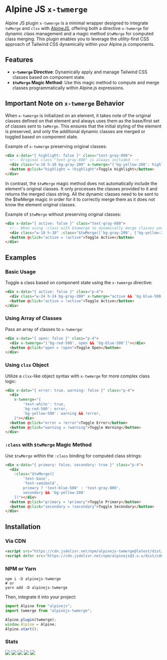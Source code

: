 # Alpine JS `x-twmerge`

Alpine JS plugin `x-twmerge` is a minimal wrapper designed to integrate `twMerge` and `clsx` with [AlpineJS](https://alpinejs.dev/), offering both a directive `x-twmerge` for dynamic class management and a magic method `$twMerge` for computed class merging. This plugin enables you to leverage the utility-first CSS approach of Tailwind CSS dynamically within your Alpine.js components.

## Features

- **`x-twmerge` Directive**: Dynamically apply and manage Tailwind CSS classes based on component state.
- **`$twMerge` Magic Method**: Use this magic method to compute and merge classes programmatically within Alpine.js expressions.

## Important Note on `x-twmerge` Behavior

When `x-twmerge` is initialized on an element, it takes note of the original classes defined on that element and always uses them as the base/first set of classes sent to `twMerge`. This ensures that the initial styling of the element is preserved, and only the additional dynamic classes are merged or toggled based on component state.

Example of `x-twmerge` preserving original classes:

```html
<div x-data="{ highlight: false }" class="text-gray-800">
  <!-- Original class "text-gray-800" is always included -->
  <div class="w-10 h-10 bg-gray-200" x-twmerge="{'bg-yellow-200': highlight}"></div>
  <button @click="highlight = !highlight">Toggle Highlight</button>
</div>
```

In contrast, the `$twMerge` magic method does not automatically include the element's original classes. It only processes the classes provided to it and returns the merged class string. All the dynamic classes need to be sent to the $twMerge magic in order for it to correctly merge them as it does not know the element original classes.

Example of `$twMerge` without preserving original classes:

```html
<div x-data="{ active: false }" class="text-gray-800">
  <!-- When using :class with $twmerge to dynamically merge classes you need to provide the base classes as well -->
  <div class="w-10 h-10" :class="$twMerge(['bg-gray-200', {'bg-yellow-200': active}])"></div>
  <button @click="active = !active">Toggle Active</button>
</div>
```

## Examples

### Basic Usage

Toggle a class based on component state using the `x-twmerge` directive:

```html
<div x-data="{ active: false }" class="p-4">
  <div class="w-24 h-24 bg-gray-200" x-twmerge="active && 'bg-blue-500'"></div>
  <button @click="active = !active">Toggle Active</button>
</div>
```

### Using Array of Classes

Pass an array of classes to `x-twmerge`:

```html
<div x-data="{ open: false }" class="p-4">
  <div x-twmerge="['bg-red-500', open && 'bg-blue-500']"></div>
  <button @click="open = !open">Toggle Open</button>
</div>
```

### Using `clsx` Object

Utilize a `clsx`-like object syntax with `x-twmerge` for more complex class logic:

```html
<div x-data="{ error: true, warning: false }" class="p-4">
  <div
    x-twmerge="{
        'text-white': true,
        'bg-red-500': error,
        'bg-yellow-500': warning && !error,
    }"></div>
  <button @click="error = !error">Toggle Error</button>
  <button @click="warning = !warning">Toggle Warning</button>
</div>
```

### `:class` with `$twMerge` Magic Method

Use `$twMerge` within the `:class` binding for computed class strings:

```html
<div x-data="{ primary: false, secondary: true }" class="p-4">
  <div
    :class="$twMerge([
        'text-base', 
        'font-semibold', 
        primary ? 'text-blue-500' : 'text-gray-800', 
        secondary && 'bg-yellow-200'
    ])"></div>
  <button @click="primary = !primary">Toggle Primary</button>
  <button @click="secondary = !secondary">Toggle Secondary</button>
</div>
```

## Installation

### Via CDN

```html
<script src="https://cdn.jsdelivr.net/npm/alpinejs-twmerge@latest/dist/alpinejs-twmerge.cdn.js"></script>
<script defer src="https://cdn.jsdelivr.net/npm/alpinejs@3.x.x/dist/cdn.min.js"></script>
```

### NPM or Yarn

```shell
npm i -D alpinejs-twmerge
# or
yarn add -D alpinejs-twmerge
```

Then, integrate it into your project:

```js
import Alpine from "alpinejs";
import twmerge from "alpinejs-twmerge";

Alpine.plugin(twmerge);
window.Alpine = Alpine;
Alpine.start();
```

### Stats

[![](https://data.jsdelivr.com/v1/package/npm/alpinejs-twmerge/badge)](https://www.jsdelivr.com/package/npm/alpinejs-twmerge)
![](https://img.shields.io/bundlephobia/min/alpinejs-twmerge)
![](https://img.shields.io/npm/v/alpinejs-twmerge)
![](https://img.shields.io/npm/dt/alpinejs-twmerge)
![](https://img.shields.io/github/license/racha/alpinejs-twmerge)
